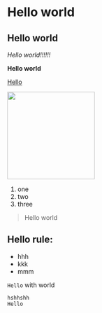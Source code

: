 # Hello world
## Hello world
*Hello world!!!!!!* 

**Hello world**

[Hello](https://meng-zmy.github.io/cse15l-lab-reports/)

<img src="https://www.elegantthemes.com/blog/wp-content/uploads/2020/08/hello-world.png" width="200">

1. one
2. two
3. three

> Hello world

Hello rule:
--
* hhh
* kkk
* mmm

`Hello` with world

```
hshhshh
Hello
```
